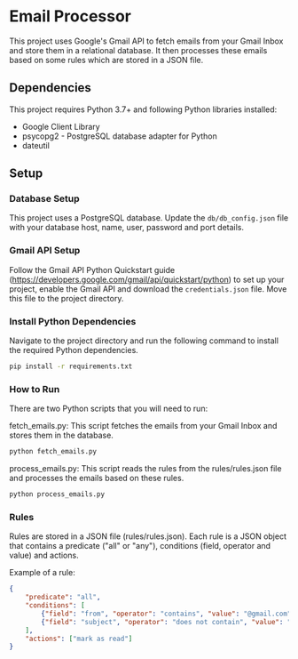 # Email Processor

This project uses Google's Gmail API to fetch emails from your Gmail Inbox and store them in a relational database. It then processes these emails based on some rules which are stored in a JSON file.

## Dependencies

This project requires Python 3.7+ and following Python libraries installed:

- Google Client Library
- psycopg2 - PostgreSQL database adapter for Python
- dateutil

## Setup

### Database Setup

This project uses a PostgreSQL database. Update the `db/db_config.json` file with your database host, name, user, password and port details.

### Gmail API Setup

Follow the Gmail API Python Quickstart guide (https://developers.google.com/gmail/api/quickstart/python) to set up your project, enable the Gmail API and download the `credentials.json` file. Move this file to the project directory.

### Install Python Dependencies

Navigate to the project directory and run the following command to install the required Python dependencies.

```bash
pip install -r requirements.txt
```

### How to Run
There are two Python scripts that you will need to run:

fetch_emails.py: This script fetches the emails from your Gmail Inbox and stores them in the database.

```bash
python fetch_emails.py
```

process_emails.py: This script reads the rules from the rules/rules.json file and processes the emails based on these rules.

```bash
python process_emails.py
```

### Rules
Rules are stored in a JSON file (rules/rules.json). Each rule is a JSON object that contains a predicate ("all" or "any"), conditions (field, operator and value) and actions.

Example of a rule:

```json
{
    "predicate": "all",
    "conditions": [
        {"field": "from", "operator": "contains", "value": "@gmail.com"},
        {"field": "subject", "operator": "does not contain", "value": "spam"}
    ],
    "actions": ["mark as read"]
}
```